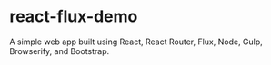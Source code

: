 # react-flux-demo

A simple web app built using React, React Router, Flux, Node, Gulp, Browserify, and Bootstrap.
